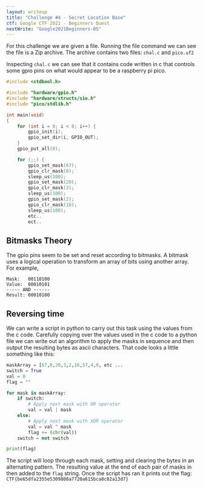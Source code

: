 ```yaml
---
layout: writeup
title: "Challenge #4 - Secret Location Base"
ctf: Google CTF 2021 - Beginners Quest
nextWrite: "Google2021Beginners-05"
---
```

For this challenge we are given a file.
Running the file command we can see the file is a Zip archive.
The archive contains two files: `chal.c` and `pico.uf2`

Inspecting `chal.c` we can see that it contains code written in c that controls some gpio pins on what would appear to be a raspberry pi pico.
```c
#include <stdbool.h>

#include "hardware/gpio.h"
#include "hardware/structs/sio.h"
#include "pico/stdlib.h"

int main(void)
{
	for (int i = 0; i < 8; i++) {
		gpio_init(i);
		gpio_set_dir(i, GPIO_OUT);
	}
	gpio_put_all(0);

	for (;;) {
        gpio_set_mask(67);
		gpio_clr_mask(0);
		sleep_us(100);
		gpio_set_mask(20);
		gpio_clr_mask(3);
		sleep_us(100);
		gpio_set_mask(2);
		gpio_clr_mask(16);
		sleep_us(100);
        etc..
        ect..
```

<h2>Bitmasks Theory</h2>

The gpio pins seem to be set and reset according to bitmasks. A bitmask uses a logical operation to transform an array of bits using another array. For example,
```
Mask:   00110100
Value:  00010101
----- AND ------
Result: 00010100
```

<h2>Reversing time</h2>

We can write a script in python to carry out this task using the values from the c code. Carefully copying over the values used in the c code to a python file we can  write out an algorithm to apply the masks in sequence and then output the resulting bytes as ascii characters. That code looks a little something like this:

```python
maskArray = [67,0,20,3,2,16,57,4,0, etc ...
switch = True
val = 0
flag = ""

for mask in maskArray:
    if switch:
        # Apply next mask with OR operator
        val = val | mask
    else:
        # Apply next mask with XOR operator
        val = val ^ mask
        flag += (chr(val))
    switch = not switch

print(flag)
```

The script will loop through each mask, setting and clearing the bytes in an alternating pattern. The resulting value at the end of each pair of masks in then added to the `flag` string.
Once the script has ran it prints out the flag: `CTF{be65dfa2355e5309808a7720a615bca8c82a13d7}`